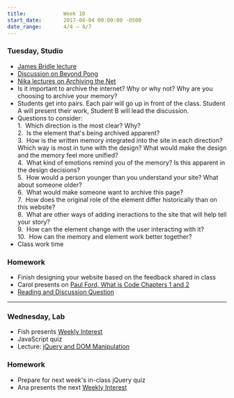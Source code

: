 ```yaml
---
title:            Week 10
start_date:       2017-04-04 00:00:00 -0500
date_range:       4/4 – 4/7
---
```


### Tuesday, Studio
- [James Bridle lecture](https://vimeo.com/59465275)
- [Discussion on Beyond Pong](https://docs.google.com/document/d/10XtqjPo70QrtqiZfib_I6nltmQDmJZQ9BKBwGwN9Bnw/edit?usp=sharing)
- [Nika lectures on Archiving the Net](../assets/lectures/lecture7.pdf)
- Is it important to archive the internet? Why or why not? Why are you choosing to archive your memory?
- Students get into pairs. Each pair will go up in front of the class. Student A will present their work, Student B will lead the discussion.
- Questions to consider:<br>
   1.&nbsp;&nbsp;Which direction is the most clear? Why?<br/>
   2.&nbsp;&nbsp;Is the element that's being archived apparent?<br/>
   3.&nbsp;&nbsp;How is the written memory integrated into the site in each direction? Which way is most in tune with the design? What would make the design and the memory feel more unified?<br/>
   4.&nbsp;&nbsp;What kind of emotions remind you of the memory? Is this apparent in the design decisions?<br/>
   5.&nbsp;&nbsp;How would a person younger than you understand your site? What about someone older?<br/>
   6.&nbsp;&nbsp;What would make someone want to archive this page?<br/>
   7.&nbsp;&nbsp;How does the original role of the element differ historically than on this website?<br/>
   8.&nbsp;&nbsp;What are other ways of adding ineractions to the site that will help tell your story?<br/>
   9.&nbsp;&nbsp;How can the element change with the user interacting with it?<br/>
   10.&nbsp;&nbsp;How can the memory and element work better together?<br/>
- Class work time



### Homework

- Finish designing your website based on the feedback shared in class
- Carol presents on [Paul Ford, What is Code Chapters 1 and 2](https://www.bloomberg.com/graphics/2015-paul-ford-what-is-code/)
- [Reading and Discussion Question](https://docs.google.com/document/d/1jBOWuuT8cvOZWZOuZhoyy5Sww0KESxEIzbnDP5K5C1M/edit?usp=sharing)

---

### Wednesday, Lab

- Fish presents [Weekly Interest](/projects/weekly_interest)
- JavaScript quiz
- Lecture: [jQuery and DOM Manipulation](/lectures/lab/jquery-and-dom-manipulation)

### Homework

- Prepare for next week's in-class jQuery quiz
- Ana presents the next [Weekly Interest](/projects/weekly_interest)
